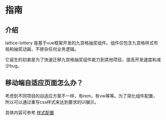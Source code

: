 # 指南

## 介绍

lattice-lottery 是基于vue框架开发的九宫格抽奖组件。组件仅包含九宫格样式布局和抽奖动画，不掺杂任何业务逻辑。

它诞生的初衷是为了快速迁移九宫格抽奖组件能力到其他项目，提高开发速度和减少bug。

## 移动端自适应页面怎么办？

考虑到不同项目的自适应方案不一样，有rem，有vw等等。为了简化组件配置，所以可以通过重写css样式来达到要求的UI展示。

具体内容可参考 [样式配置](/guide/option.html#样式配置)
